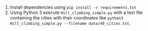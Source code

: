 1. Install dependencies using `pip install -r requirements.txt`
2. Using Python 3 execute `Hill_climbing_simple.py` with a text file containing the cities with their coordinates like `python3 Hill_climbing_simple.py --filename data/49_cities.txt`.

